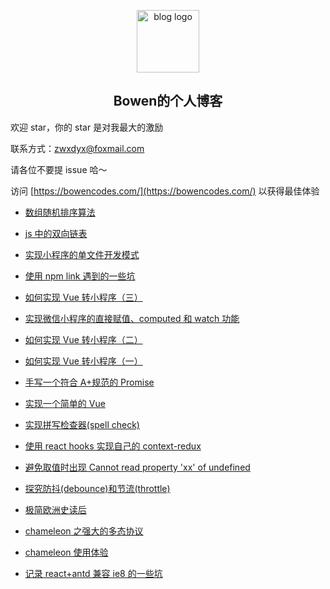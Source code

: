 <p align="center"><a href="https://www.zhangwenxiang.cn" target="_blank" rel="noopener noreferrer"><img width="100" src="https://bowencodes.com/logo.svg" alt="blog logo"></a></p>

<h2 align="center">Bowen的个人博客</h2>

欢迎 star，你的 star 是对我最大的激励

联系方式：zwxdyx@foxmail.com

请各位不要提 issue 哈～

访问 [https://bowencodes.com/](https://bowencodes.com/) 以获得最佳体验


  - [数组随机排序算法](https://github.com/Bowen7/Blog/issues/19)

  - [js 中的双向链表](https://github.com/Bowen7/Blog/issues/18)

  - [实现小程序的单文件开发模式](https://github.com/Bowen7/Blog/issues/16)

  - [使用 npm link 遇到的一些坑](https://github.com/Bowen7/Blog/issues/15)

  - [如何实现 Vue 转小程序（三）](https://github.com/Bowen7/Blog/issues/14)

  - [实现微信小程序的直接赋值、computed 和 watch 功能](https://github.com/Bowen7/Blog/issues/13)

  - [如何实现 Vue 转小程序（二）](https://github.com/Bowen7/Blog/issues/12)

  - [如何实现 Vue 转小程序（一）](https://github.com/Bowen7/Blog/issues/11)

  - [手写一个符合 A+规范的 Promise](https://github.com/Bowen7/Blog/issues/10)

  - [实现一个简单的 Vue](https://github.com/Bowen7/Blog/issues/9)

  - [实现拼写检查器(spell check)](https://github.com/Bowen7/Blog/issues/8)

  - [使用 react hooks 实现自己的 context-redux](https://github.com/Bowen7/Blog/issues/7)

  - [避免取值时出现 Cannot read property &#39;xx&#39; of undefined](https://github.com/Bowen7/Blog/issues/6)

  - [探究防抖(debounce)和节流(throttle)](https://github.com/Bowen7/Blog/issues/5)

  - [极简欧洲史读后](https://github.com/Bowen7/Blog/issues/4)

  - [chameleon 之强大的多态协议](https://github.com/Bowen7/Blog/issues/3)

  - [chameleon 使用体验](https://github.com/Bowen7/Blog/issues/2)

  - [记录 react+antd 兼容 ie8 的一些坑](https://github.com/Bowen7/Blog/issues/1)

